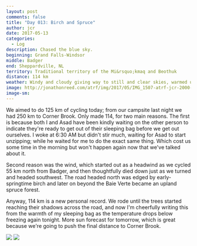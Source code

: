 ```yaml
---
layout: post
comments: false
title: "Day 013: Birch and Spruce"
author: jcr
date: 2017-05-13
categories:
  - Log
description: Chased the blue sky.
beginning: Grand Falls-Windsor
middle: Badger
end: Sheppardville, NL
territory: Traditional territory of the Mi&rsquo;kmaq and Beothuk
distance: 114 km
weather: Windy and cloudy giving way to still and clear skies, warmed up to 8 ºC
image: http://jonathonreed.com/atrf/img/2017/05/IMG_1507-atrf-jcr-2000-web.jpg
image-sm:
---
```


We aimed to do 125 km of cycling today; from our campsite last night we had 250 km to Corner Brook. Only made 114, for two main reasons. The first is because both I and Asad have been kindly waiting on the other person to indicate they're ready to get out of their sleeping bag before we get out ourselves. I woke at 6:30 AM but didn't stir much, waiting for Asad to start unzipping; while he waited for me to do the exact same thing. Which cost us some time in the morning but won't happen again now that we've talked about it. 

Second reason was the wind, which started out as a headwind as we cycled 55 km north from Badger, and then thoughtfully died down just as we turned and headed southwest. The road headed north was edged by early-springtime birch and later on beyond the Baie Verte became an upland spruce forest.

Anyway, 114 km is a new personal record. We rode until the trees started reaching their shadows across the road, and now I'm cheerfully writing this from the warmth of my sleeping bag as the temperature drops below freezing again tonight. More sun forecast for tomorrow, which is great because we're going to push the final distance to Corner Brook.

<img src="http://jonathonreed.com/atrf/img/2017/05/IMG_7801-atrf-ac-2000-web.jpg">

<img src="http://jonathonreed.com/atrf/img/2017/05/IMG_1483-atrf-jcr-2000-web.jpg">